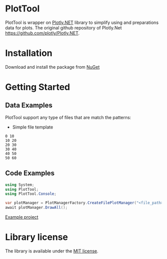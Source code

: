 # PlotTool
PlotTool is wrapper on [Plotly.NET](https://plotly.github.io/Plotly.NET/) library to simplify using and preparations data for plots. The original github repository of Plotly.Net https://github.com/plotly/Plotly.NET.

# Installation
Download and install the package from [NuGet](https://www.nuget.org/packages/PlotTool/)

# Getting Started
## Data Examples
PlotTool support any type of files that are match the patterns:

- Simple file template
```
0 10
10 20
20 30
30 40
40 50
50 60
```

## Code Examples
```cs
using System;
using PlotTool;
using PlotTool.Console;

var plotManager = PlotManagerFactory.CreateFilePlotManager("<file_path>");
await plotManager.DrawAll();
```

[Example project](https://github.com/SvetlovA/plottool/tree/master/src/PlotTool.Console)

# Library license
The library is available under the [MIT license](https://github.com/SvetlovA/plottool/blob/master/LICENSE).
